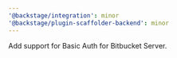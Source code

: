 ```yaml
---
'@backstage/integration': minor
'@backstage/plugin-scaffolder-backend': minor
---
```


Add support for Basic Auth for Bitbucket Server.
